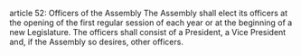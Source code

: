article 52: Officers of the Assembly
The Assembly shall elect its officers at the opening of the first regular session of each year or at the beginning of a new Legislature. The officers shall consist of a President, a Vice President and, if the Assembly so desires, other officers.
<ul>
</ul>